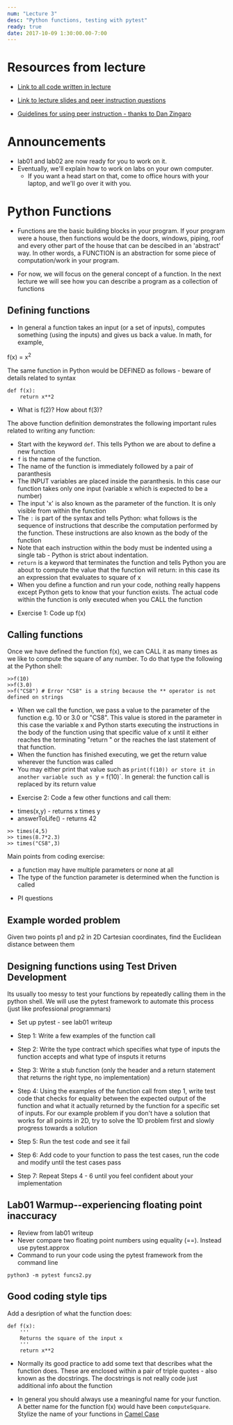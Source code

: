 ```yaml
---
num: "Lecture 3"
desc: "Python functions, testing with pytest"
ready: true
date: 2017-10-09 1:30:00.00-7:00
---
```


# Resources from lecture

* [Link to all code written in lecture](https://github.com/ucsb-cs8-f17/cs8-f17-lecture-code)

* [Link to lecture slides and peer instruction questions](https://drive.google.com/drive/folders/0BxIvQwpl4ocoRy1Pa041SThLUFU?usp=sharing)

* [Guidelines for using peer instruction - thanks to Dan Zingaro](https://drive.google.com/file/d/0BxIvQwpl4ocoX2ZpUjJDZW52Wlk/view?usp=sharing)

# Announcements

* lab01 and lab02 are now ready for you to work on it.
* Eventually, we'll explain how to work on labs on your own computer.
   * If you want a head start on that, come to office hours with your laptop, and we'll go over it with you.


   
# Python Functions

* Functions are the basic building blocks in your program. If your program were a house, then functions would be the doors, windows, piping, roof and every other part of the house that can be descibed in an 'abstract' way. In other words, a FUNCTION is an abstraction for some piece of computation/work in your program. 

* For now, we will focus on the general concept of a function. In the next lecture we will see how you can describe a program as a collection of functions


## Defining functions

* In general a function takes an input (or a set of inputs), computes something (using the inputs) and gives us back a value. In math, for example, 

f(x) = x<sup>2</sup>

The same function in Python would be DEFINED as follows - beware of details related to syntax

```
def f(x):
    return x**2

```
- What is f(2)? How about f(3)?

The above function definition demonstrates the following important rules related to writing any function:

* Start with the keyword `def`. This tells Python we are about to define a new function
* `f` is the name of the function. 
* The name of the function is immediately followed by a pair of paranthesis
* The INPUT variables are placed inside the paranthesis. In this case our function takes only one input (variable x which is expected to be a number)
* The input 'x' is also known as the parameter of the function. It is only visible from within the function
* The `:` is part of the syntax and tells Python: what follows is the sequence of instructions that describe the computation performed by the function. These instructions are also known as the body of the function
* Note that each instruction within the body must be indented using a single tab - Python is strict about indentation.
* `return` is a keyword that terminates the function and tells Python you are about to compute the value that the function will return: in this case its an expression that evaluates to square of x
* When you define a function and run your code, nothing really happens except Python gets to know that your function exists. The actual code within the function is only executed when you CALL the function

- Exercise 1: Code up f(x) 

## Calling functions

Once we have defined the function f(x), we can CALL it as many times as we like to compute the square of any number. To do that type the following at the Python shell:

```
>>f(10)
>>f(3.0)
>>f("CS8") # Error "CS8" is a string because the ** operator is not defined on strings
```

* When we call the function, we pass a value to the parameter of the function e.g. 10 or 3.0 or "CS8". This value is stored in the parameter in this case the variable x and Python starts executing the instructions in the body of the function using that specific value of x until it either reaches the terminating "return " or the reaches the last statement of that function.
* When the function has finished executing, we get the return value wherever the function was called
* You may either print that value such as `print(f(10)) or store it in another variable such as `y = f(10)`. In general: the function call is replaced by its return value


- Exercise 2: Code a few other functions and call them: 
* times(x,y) - returns x times y
* answerToLife() - returns 42 


```
>> times(4,5)
>> times(8.7*2.3)
>> times("CS8",3)
```

Main points from coding exercise:
* a function may have multiple parameters or none at all
* The type of the function parameter is determined when the function is called

- PI questions

## Example worded problem

Given two points p1 and p2 in 2D Cartesian coordinates, find the Euclidean distance between them


## Designing functions using Test Driven Development

Its usually too messy to test your functions by repeatedly calling them in the python shell. We will use the pytest framework to automate this process (just like professional programmars)
* Set up pytest - see lab01 writeup

* Step 1: Write a few examples of the function call
* Step 2: Write the type contract which specifies what type of inputs the function accepts and what type of insputs it returns
* Step 3: Write a stub function (only the header and a return statement that returns the right type, no implementation)
* Step 4: Using the examples of the function call from step 1, write test code that checks for equality between the expected output of the function and what it actually returned by the function for a specific set of inputs. For our example problem if you don't have a solution that works for all points in 2D, try to solve the 1D problem first and slowly progress towards a solution
* Step 5: Run the test code and see it fail
* Step 6: Add code to your function to pass the test cases, run the code and modify until the test cases pass
* Step 7: Repeat Steps 4 - 6 until you feel confident about your implementation



## Lab01 Warmup--experiencing floating point inaccuracy

* Review from lab01 writeup
* Never compare two floating point numbers using equality (==). Instead use pytest.approx
* Command to run your code using the pytest framework from the command line

```
python3 -m pytest funcs2.py
```


## Good coding style tips

Add a desription of what the function does:
```
def f(x):
    '''
    Returns the square of the input x
    '''
    return x**2

```

* Normally its good practice to add some text that describes what the function does. These are enclosed within a pair of triple quotes - also known as the docstrings. The docstrings is not really code just additional info about the function

* In general you should always use a meaningful name for your function. A better name for the function f(x) would have been `computeSquare`. Stylize the name of your functions in [Camel Case](https://en.wikipedia.org/wiki/Camel_case)


















